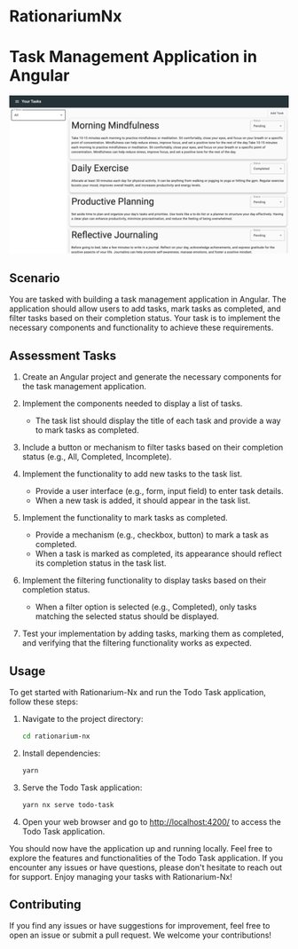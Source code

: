# RationariumNx

# Task Management Application in Angular

![Task Management Application](task-management.png)

## Scenario

You are tasked with building a task management application in Angular. The application should allow users to add tasks, mark tasks as completed, and filter tasks based on their completion status. Your task is to implement the necessary components and functionality to achieve these requirements.

## Assessment Tasks

1. Create an Angular project and generate the necessary components for the task management application.

2. Implement the components needed to display a list of tasks.

   - The task list should display the title of each task and provide a way to mark tasks as completed.

3. Include a button or mechanism to filter tasks based on their completion status (e.g., All, Completed, Incomplete).

4. Implement the functionality to add new tasks to the task list.

   - Provide a user interface (e.g., form, input field) to enter task details.
   - When a new task is added, it should appear in the task list.

5. Implement the functionality to mark tasks as completed.

   - Provide a mechanism (e.g., checkbox, button) to mark a task as completed.
   - When a task is marked as completed, its appearance should reflect its completion status in the task list.

6. Implement the filtering functionality to display tasks based on their completion status.

   - When a filter option is selected (e.g., Completed), only tasks matching the selected status should be displayed.

7. Test your implementation by adding tasks, marking them as completed, and verifying that the filtering functionality works as expected.

## Usage

To get started with Rationarium-Nx and run the Todo Task application, follow these steps:

1. Navigate to the project directory:

   ```bash
   cd rationarium-nx
   ```

2. Install dependencies:

   ```bash
   yarn
   ```

3. Serve the Todo Task application:

   ```bash
   yarn nx serve todo-task
   ```

4. Open your web browser and go to [http://localhost:4200/](http://localhost:4200/) to access the Todo Task application.

You should now have the application up and running locally. Feel free to explore the features and functionalities of the Todo Task application. If you encounter any issues or have questions, please don't hesitate to reach out for support. Enjoy managing your tasks with Rationarium-Nx!

## Contributing

If you find any issues or have suggestions for improvement, feel free to open an issue or submit a pull request. We welcome your contributions!
